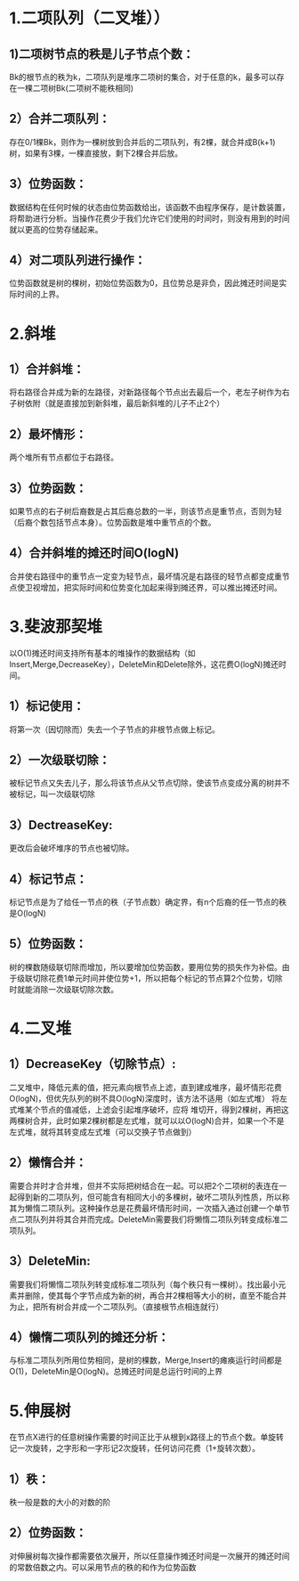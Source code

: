 # 1.二项队列（二叉堆））
## 1)二项树节点的秩是儿子节点个数：
Bk的根节点的秩为k，二项队列是堆序二项树的集合，对于任意的k，最多可以存在一棵二项树Bk(二项树不能秩相同)
## 2）合并二项队列：
存在0/1棵Bk，则作为一棵树放到合并后的二项队列，有2棵，就合并成B(k+1)树，如果有3棵，一棵直接放，剩下2棵合并后放。
## 3）位势函数：
数据结构在任何时候的状态由位势函数给出，该函数不由程序保存，是计数装置，将帮助进行分析。当操作花费少于我们允许它们使用的时间时，则没有用到的时间就以更高的位势存储起来。
## 4）对二项队列进行操作：
位势函数就是树的棵树，初始位势函数为0，且位势总是非负，因此摊还时间是实际时间的上界。

# 2.斜堆
## 1）合并斜堆：
将右路径合并成为新的左路径，对新路径每个节点出去最后一个，老左子树作为右子树依附（就是直接加到新斜堆，最后新斜堆的儿子不止2个）
## 2）最坏情形：
两个堆所有节点都位于右路径。
## 3）位势函数：
如果节点的右子树后裔数是占其后裔总数的一半，则该节点是重节点，否则为轻（后裔个数包括节点本身）。位势函数是堆中重节点的个数。
## 4）合并斜堆的摊还时间O(logN)
合并使右路径中的重节点一定变为轻节点，最坏情况是右路径的轻节点都变成重节点使卫视增加，把实际时间和位势变化加起来得到摊还界，可以推出摊还时间。

# 3.斐波那契堆
以O(1)摊还时间支持所有基本的堆操作的数据结构（如Insert,Merge,DecreaseKey），DeleteMin和Delete除外，这花费O(logN)摊还时间。
## 1）标记使用：
将第一次（因切除而）失去一个子节点的非根节点做上标记。
## 2）一次级联切除：
被标记节点又失去儿子，那么将该节点从父节点切除，使该节点变成分离的树并不被标记，叫一次级联切除
## 3）DectreaseKey:
更改后会破坏堆序的节点也被切除。
## 4）标记节点：
标记节点是为了给任一节点的秩（子节点数）确定界，有n个后裔的任一节点的秩是O(logN)
## 5）位势函数：
树的棵数随级联切除而增加，所以要增加位势函数，要用位势的损失作为补偿。由于级联切除花费1单元时间并使位势+1，所以把每个标记的节点算2个位势，切除时就能消除一次级联切除次数。
# 4.二叉堆
## 1）DecreaseKey（切除节点）:
二叉堆中，降低元素的值，把元素向根节点上滤，直到建成堆序，最坏情形花费O(logN)，但优先队列的树不具O(logN)深度时，该方法不适用（如左式堆）
    将左式堆某个节点的值减低，上滤会引起堆序破坏，应将 堆切开，得到2棵树，再把这两棵树合并，此时如果2棵树都是左式堆，就可以以O(logN)合并，如果一个不是左式堆，就将其转变成左式堆（可以交换子节点做到）
## 2）懒惰合并：
需要合并时才合并堆，但并不实际把树结合在一起。可以把2个二项树的表连在一起得到新的二项队列，但可能含有相同大小的多棵树，破坏二项队列性质，所以称其为懒惰二项队列。这种操作总是花费最坏情形时间，一次插入通过创建一个单节点二项队列并将其合并而完成。DeleteMin需要我们将懒惰二项队列转变成标准二项队列。
## 3）DeleteMin:
需要我们将懒惰二项队列转变成标准二项队列（每个秩只有一棵树）。找出最小元素并删除，使其每个字节点成为新的树，再合并2棵相等大小的树，直至不能合并为止，把所有树合并成一个二项队列。（直接根节点相连就行）
## 4）懒惰二项队列的摊还分析：
与标准二项队列所用位势相同，是树的棵数，Merge,Insert的瘫痪运行时间都是O(1)，DeleteMin是O(logN)。总摊还时间是总运行时间的上界

# 5.伸展树
在节点X进行的任意树操作需要的时间正比于从根到x路径上的节点个数。单旋转记一次旋转，之字形和一字形记2次旋转，任何访问花费（1+旋转次数）。
## 1）秩：
秩一般是数的大小的对数的阶
## 2）位势函数：
对伸展树每次操作都需要依次展开，所以任意操作摊还时间是一次展开的摊还时间的常数倍数之内。可以采用节点的秩的和作为位势函数

